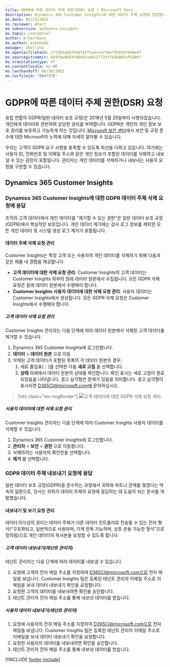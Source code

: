 ```yaml
---
title: GDPR에 따른 데이터 주체 권한(DSR) 요청 | Microsoft Docs
description: Dynamics 365 Customer Insights에 대한 데이터 주체 요청에 응답합니다.
ms.date: 05/23/2022
ms.reviewer: mhart
ms.subservice: audience-insights
ms.topic: conceptual
author: m-hartmann
ms.author: wimohabb
manager: shellyha
ms.openlocfilehash: c71305ab835b0f4f75adcce716e795959f898e47
ms.sourcegitcommit: 8e9f0a9693fd8d91ad0227735ff03688fef5406f
ms.translationtype: HT
ms.contentlocale: ko-KR
ms.lasthandoff: 06/10/2022
ms.locfileid: "8947376"
---
```

# <a name="data-subject-rights-dsr-requests-under-gdpr"></a>GDPR에 따른 데이터 주체 권한(DSR) 요청

유럽 연합의 GDPR(일반 데이터 보호 규정)은 2018년 5월 25일부터 시행되었습니다. 개인에게 데이터와 관련하여 상당한 권리를 부여합니다. GDPR은 개인의 개인 정보 보호 권리를 보호하고 가능하게 하는 것입니다. [Microsoft 보안 센터](https://www.microsoft.com/trust-center)에서 보안 및 규정 준수에 대한 Microsoft의 노력에 대해 자세히 알아볼 수 있습니다.

우리는 고객이 GDPR 요구 사항을 충족할 수 있도록 최선을 다하고 있습니다. 여기에는 사용자 ID, 전화번호 및 이메일 주소와 같은 개인 정보가 포함된 데이터를 삭제하고 내보낼 수 있는 권한이 포함됩니다. 관리자는 개인 데이터를 삭제하거나 내보내는 사용자 요청을 구현할 수 있습니다.

## <a name="dynamics-365-customer-insights"></a>Dynamics 365 Customer Insights

### <a name="responding-to-gdpr-data-subject-delete-requests-for-dynamics-365-customer-insights"></a>Dynamics 365 Customer Insights에 대한 GDPR 데이터 주체 삭제 요청에 응답

조직의 고객 데이터에서 개인 데이터를 "제거할 수 있는 권한"은 일반 데이터 보호 규정(GDPR)에서 핵심적인 보호입니다. 개인 데이터 제거에는 감사 로그 정보를 제외한 모든 개인 데이터 및 시스템 생성 로그 제거가 포함됩니다.

#### <a name="manage-data-subject-delete-requests"></a>데이터 주체 삭제 요청 관리

Customer Insights는 특정 고객 또는 사용자의 개인 데이터를 삭제하기 위해 다음과 같은 제품 내 경험을 제공합니다.

- **고객 데이터에 대한 삭제 요청 관리**: Customer Insights의 고객 데이터는 Customer Insights 외부의 원래 데이터 원본에서 수집됩니다. 모든 GDPR 삭제 요청은 원래 데이터 원본에서 수행해야 합니다.
- **Customer Insights 사용자 데이터에 대한 삭제 요청 관리**: 사용자 데이터는 Customer Insights에서 생성됩니다. 모든 GDPR 삭제 요청은 Customer Insights에서 수행해야 합니다.

##### <a name="manage-requests-to-delete-customer-data"></a>고객 데이터 삭제 요청 관리

Customer Insights 관리자는 다음 단계에 따라 데이터 원본에서 삭제된 고객 데이터를 제거할 수 있습니다.

1. Dynamics 365 Customer Insights에 로그인합니다.
2. **데이터** > **데이터 원본** 으로 이동
3. 삭제된 고객 데이터가 포함된 목록의 각 데이터 원본의 경우:
   1. 세로 줄임표(&vellip;)를 선택한 다음 **새로 고침** 을 선택합니다.
   2. **상태** 아래에서 데이터 원본의 상태를 확인합니다. 확인 표시는 새로 고침이 완료되었음을 나타냅니다. 경고 삼각형은 문제가 있음을 의미합니다. 경고 삼각형이 표시되면 D365CI@microsoft.com에 문의하십시오.

> [!div class="mx-imgBorder"]
> ![고객 데이터에 대한 GDPR 삭제 요청 처리.](media/gdpr-data-sources.png "고객 데이터에 대한 GDPR 삭제 요청 처리")

##### <a name="manage-delete-requests-for-user-data"></a>사용자 데이터에 대한 삭제 요청 관리

Customer Insights 관리자는 다음 단계에 따라 Customer Insights 사용자 데이터를 삭제할 수 있습니다.

1. Dynamics 365 Customer Insights에 로그인합니다.
2. **관리자** > **보안** > **권한** 으로 이동합니다.
3. 삭제하려는 사용자의 확인란을 선택합니다.
4. **제거** 를 선택합니다.

### <a name="responding-to-gdpr-data-subject-export-requests"></a>GDPR 데이터 주체 내보내기 요청에 응답

일반 데이터 보호 규정(GDPR)을 준수하는 과정에서 귀하와 파트너 관계를 맺겠다는 약속의 일환으로, 당사는 귀하가 데이터 주체의 요청에 응답하는 데 도움이 되는 문서를 개발했습니다.

#### <a name="manage-export-and-view-requests"></a>내보내기 및 보기 요청 관리

데이터 이식성의 권리는 데이터 주체가 다른 데이터 컨트롤러로 전송될 수 있는 전자 형식(“구조화되고, 일반적으로 사용되며, 기계 판독 가능하며, 상호 운용 가능한 형식”으로 정의됨)으로 개인 데이터의 복사본을 요청할 수 있도록 합니다.

##### <a name="export-customer-data-tenant-admin"></a>고객 데이터 내보내기(테넌트 관리자)

테넌트 관리자는 다음 단계에 따라 데이터를 내보낼 수 있습니다.

1. 요청에 고객의 전자 메일 주소를 지정하여 D365CI@microsoft.com으로 전자 메일을 보냅니다. Customer Insights 팀은 등록된 테넌트 관리자 이메일 주소로 이메일을 보내 데이터 내보내기 확인을 요청합니다.
2. 요청한 고객의 데이터를 내보내려면 확인을 승인합니다.
3. 테넌트 관리자 전자 메일 주소를 통해 내보낸 데이터를 받습니다.

##### <a name="export-user-data-tenant-admin"></a>사용자 데이터 내보내기(테넌트 관리자)

1. 요청에 사용자의 전자 메일 주소를 지정하여 D365CI@microsoft.com으로 전자 메일을 보냅니다. Customer Insights 팀은 등록된 테넌트 관리자 이메일 주소로 이메일을 보내 데이터 내보내기 확인을 요청합니다.
2. 요청한 사용자의 데이터를 내보내려면 확인을 승인합니다.
3. 테넌트 관리자 전자 메일 주소를 통해 내보낸 데이터를 받습니다.

[!INCLUDE [footer-include](includes/footer-banner.md)]